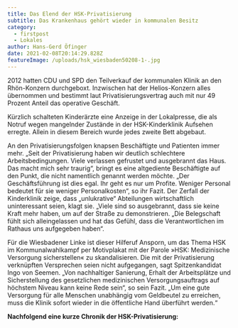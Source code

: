 ```yaml
---
title: Das Elend der HSK-Privatisierung
subtitle: Das Krankenhaus gehört wieder in kommunalen Besitz
category:
  - firstpost
  - Lokales
author: Hans-Gerd Öfinger
date: 2021-02-08T20:14:29.828Z
featureImage: /uploads/hsk_wiesbaden50208-1-.jpg
---
```

2012 hatten CDU und SPD den Teilverkauf der kommunalen Klinik an den Rhön-Konzern durchgeboxt. Inzwischen hat der Helios-Konzern alles übernommen und bestimmt laut Privatisierungsvertrag auch mit nur 49 Prozent Anteil das operative Geschäft. 

Kürzlich schalteten Kinderärzte eine Anzeige in der Lokalpresse, die als Notruf wegen mangelnder Zustände in der HSK-Kinderklinik Aufsehen erregte. Allein in diesem Bereich wurde jedes zweite Bett abgebaut. 

An den Privatisierungsfolgen knapsen Beschäftigte und Patienten immer mehr. „Seit der Privatisierung haben wir deutlich schlechtere Arbeitsbedingungen. Viele verlassen gefrustet und ausgebrannt das Haus. Das macht mich sehr traurig“, bringt es eine altgediente Beschäftigte auf den Punkt, die nicht namentlich genannt werden möchte. „Der Geschäftsführung ist dies egal. Ihr geht es nur um Profite. Weniger Personal bedeutet für sie weniger Personalkosten“, so ihr Fazit. Der Zerfall der Kinderklinik zeige, dass „unlukrative“ Abteilungen wirtschaftlich uninteressant seien, klagt sie. „Viele sind so ausgebrannt, dass sie keine Kraft mehr haben, um auf der Straße zu demonstrieren. „Die Belegschaft fühlt sich alleingelassen und hat das Gefühl, dass die Verantwortlichen im Rathaus uns aufgegeben haben“. 

Für die Wiesbadener Linke ist dieser Hilferuf Ansporn, um das Thema HSK im Kommunalwahlkampf per Motivplakat mit der Parole »HSK: Medizinische Versorgung sicherstellen« zu skandalisieren. Die mit der Privatisierung verknüpften Versprechen seien nicht aufgegangen, sagt Spitzenkandidat Ingo von Seemen. „Von nachhaltiger Sanierung, Erhalt der Arbeitsplätze und Sicherstellung des gesetzlichen medizinischen Versorgungsauftrags auf höchstem Niveau kann keine Rede sein“, so sein Fazit. „Um eine gute Versorgung für alle Menschen unabhängig vom Geldbeutel zu erreichen, muss die Klinik sofort wieder in die öffentliche Hand überführt werden.“

**Nachfolgend eine kurze Chronik der HSK-Privatisierung:**